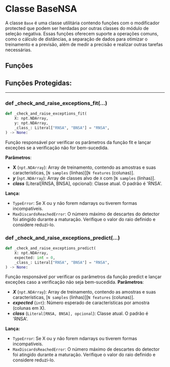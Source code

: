 # Classe BaseNSA

A classe `Base` é uma classe utilitária contendo funções com o modificador 
protected que podem ser herdadas por outras classes do módulo de seleção negativa. 
Essas funções oferecem suporte a operações comuns, como o cálculo de distâncias, 
a separação de dados para otimizar o treinamento e a previsão, além de medir a 
precisão e realizar outras tarefas necessárias.

## Funções

## Funções Protegidas:

---

### def _check_and_raise_exceptions_fit(...)

```python
def _check_and_raise_exceptions_fit(
    X: npt.NDArray,
    y: npt.NDArray,
    _class_: Literal["RNSA", "BNSA"] = "RNSA",
) -> None:
```
Função responsável por verificar os parâmetros da função fit e lançar exceções se a verificação não for bem-sucedida.

**Parâmetros**:
* **X** (``npt.NDArray``): Array de treinamento, contendo as amostras e suas características, [``N samples`` (linhas)][``N features`` (colunas)].
* ***y*** (``npt.NDArray``): Array de classes alvo de ``X`` com [``N samples`` (linhas)].
* ***_class_*** (Literal[RNSA, BNSA], opcional): Classe atual. O padrão é 'RNSA'.


**Lança:**
* ``TypeError``: Se X ou y não forem ndarrays ou tiverem formas incompatíveis.
* ``MaxDiscardsReachedError``: O número máximo de descartes do detector foi atingido durante
a maturação. Verifique o valor do raio definido e considere reduzi-lo.


### def _check_and_raise_exceptions_predict(...)

```python
def _check_and_raise_exceptions_predict(
    X: npt.NDArray,
    expected: int = 0,
    _class_: Literal["RNSA", "BNSA"] = "RNSA",
) -> None:
```
Função responsável por verificar os parâmetros da função predict e lançar exceções caso a verificação não seja bem-sucedida.
**Parâmetros**:
* ***X*** (``npt.NDArray``): Array de treinamento, contendo as amostras e suas características, [``N samples`` (linhas)][``N features`` (colunas)].
* ***expected*** (``int``): Número esperado de características por amostra (colunas em X).
* ***_class_*** (``Literal[RNSA, BNSA], opcional``): Classe atual. O padrão é 'RNSA'.

**Lança:**
* ``TypeError``: Se X ou y não forem ndarrays ou tiverem formas incompatíveis.
* ``MaxDiscardsReachedError``: O número máximo de descartes do detector foi atingido durante
a maturação. Verifique o valor do raio definido e considere reduzi-lo.
